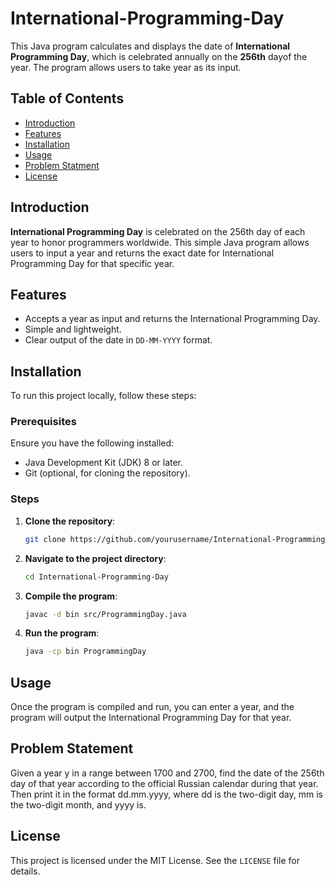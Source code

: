 # International-Programming-Day

This Java program calculates and displays the date of **International Programming Day**, which is celebrated annually on the **256th** dayof the year. The program allows users to take year as its input.

## Table of Contents

- [Introduction](#introduction)
- [Features](#features)
- [Installation](#installation)
- [Usage](#usage)
- [Problem Statment](#probelem)
- [License](#license)

## Introduction

**International Programming Day** is celebrated on the 256th day of each year to honor programmers worldwide. This simple Java program allows users to input a year and returns the exact date for International Programming Day for that specific year.

## Features

- Accepts a year as input and returns the International Programming Day.
- Simple and lightweight.
- Clear output of the date in `DD-MM-YYYY` format.

## Installation

To run this project locally, follow these steps:

### Prerequisites

Ensure you have the following installed:

- Java Development Kit (JDK) 8 or later.
- Git (optional, for cloning the repository).

### Steps

1. **Clone the repository**:

   ```bash
   git clone https://github.com/yourusername/International-Programming-Day.git
   ```

2. **Navigate to the project directory**:

   ```bash
   cd International-Programming-Day
   ```

3. **Compile the program**:

   ```bash
   javac -d bin src/ProgrammingDay.java
   ```

4. **Run the program**:

   ```bash
   java -cp bin ProgrammingDay
   ```

## Usage

Once the program is compiled and run, you can enter a year, and the program will output the International Programming Day for that year.

## Problem Statement
Given a year y in a range between 1700 and 2700, find the date of the 256th day of that year according to the official Russian calendar during that year. Then print it in the format dd.mm.yyyy, where dd is the two-digit day, mm is the two-digit month, and yyyy is.

## License

This project is licensed under the MIT License. See the `LICENSE` file for details.
